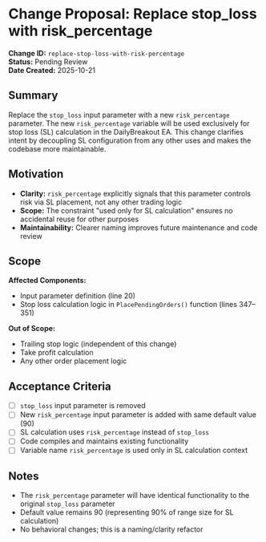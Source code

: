 # Change Proposal: Replace stop_loss with risk_percentage

**Change ID:** `replace-stop-loss-with-risk-percentage`  
**Status:** Pending Review  
**Date Created:** 2025-10-21

## Summary

Replace the `stop_loss` input parameter with a new `risk_percentage` parameter. The new `risk_percentage` variable will be used exclusively for stop loss (SL) calculation in the DailyBreakout EA. This change clarifies intent by decoupling SL configuration from any other uses and makes the codebase more maintainable.

## Motivation

- **Clarity:** `risk_percentage` explicitly signals that this parameter controls risk via SL placement, not any other trading logic
- **Scope:** The constraint "used only for SL calculation" ensures no accidental reuse for other purposes
- **Maintainability:** Clearer naming improves future maintenance and code review

## Scope

**Affected Components:**

- Input parameter definition (line 20)
- Stop loss calculation logic in `PlacePendingOrders()` function (lines 347–351)

**Out of Scope:**

- Trailing stop logic (independent of this change)
- Take profit calculation
- Any other order placement logic

## Acceptance Criteria

- [ ] `stop_loss` input parameter is removed
- [ ] New `risk_percentage` input parameter is added with same default value (90)
- [ ] SL calculation uses `risk_percentage` instead of `stop_loss`
- [ ] Code compiles and maintains existing functionality
- [ ] Variable name `risk_percentage` is used only in SL calculation context

## Notes

- The `risk_percentage` parameter will have identical functionality to the original `stop_loss` parameter
- Default value remains 90 (representing 90% of range size for SL calculation)
- No behavioral changes; this is a naming/clarity refactor
